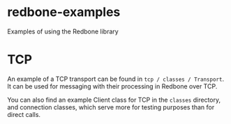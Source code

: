 # redbone-examples
Examples of using the Redbone library

# TCP
An example of a TCP transport can be found in `tcp / classes / Transport`.
It can be used for messaging with their processing in Redbone over TCP.

You can also find an example Сlient class for TCP in the `classes` directory,
and connection classes, which serve more for testing purposes than for direct calls.
